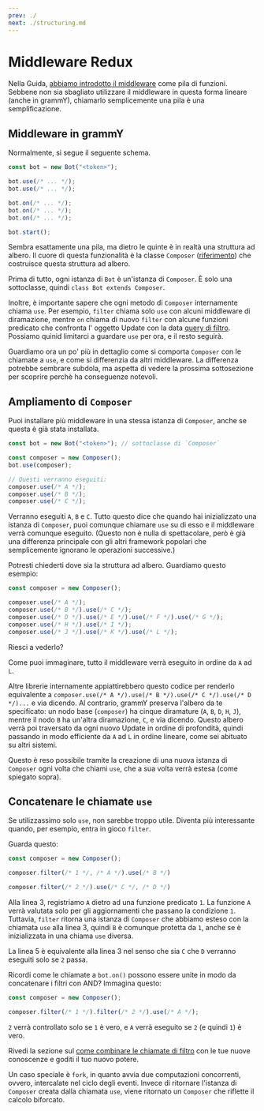 ```yaml
---
prev: ./
next: ./structuring.md
---
```


# Middleware Redux

Nella Guida, [abbiamo introdotto il middleware](../guide/middleware.md) come pila di funzioni.
Sebbene non sia sbagliato utilizzare il middleware in questa forma lineare (anche in grammY), chiamarlo semplicemente una pila è una semplificazione.

## Middleware in grammY

Normalmente, si segue il seguente schema.

```ts
const bot = new Bot("<token>");

bot.use(/* ... */);
bot.use(/* ... */);

bot.on(/* ... */);
bot.on(/* ... */);
bot.on(/* ... */);

bot.start();
```

Sembra esattamente una pila, ma dietro le quinte è in realtà una struttura ad albero.
Il cuore di questa funzionalità è la classe `Composer` ([riferimento](https://deno.land/x/grammy/mod.ts?s=Composer)) che costruisce questa struttura ad albero.

Prima di tutto, ogni istanza di `Bot` è un'istanza di `Composer`.
È solo una sottoclasse, quindi `class Bot extends Composer`.

Inoltre, è importante sapere che ogni metodo di `Composer` internamente chiama `use`.
Per esempio, `filter` chiama solo `use` con alcuni middleware di diramazione, mentre `on` chiama di nuovo `filter` con alcune funzioni predicato che confronta l' oggetto Update con la data [query di filtro](../guide/filter-queries.md).
Possiamo quinid limitarci a guardare `use` per ora, e il resto seguirà.

Guardiamo ora un po' più in dettaglio come si comporta `Composer` con le chiamate a `use`, e come si differenzia da altri middleware.
La differenza potrebbe sembrare subdola, ma aspetta di vedere la prossima sottosezione per scoprire perchè ha conseguenze notevoli.

## Ampliamento di `Composer`

Puoi installare più middleware in una stessa istanza di `Composer`, anche se questa è già stata installata.

```ts
const bot = new Bot("<token>"); // sottoclasse di `Composer`

const composer = new Composer();
bot.use(composer);

// Questi verranno eseguiti:
composer.use(/* A */);
composer.use(/* B */);
composer.use(/* C */);
```

Verranno eseguiti `A`, `B` e `C`.
Tutto questo dice che quando hai inizializzato una istanza di `Composer`, puoi comunque chiamare `use` su di esso e il middleware verrà comunque eseguito.
(Questo non è nulla di spettacolare, però è già una differenza principale con gli altri framework popolari che semplicemente ignorano le operazioni successive.)

Potresti chiederti dove sia la struttura ad albero.
Guardiamo questo esempio:

```ts
const composer = new Composer();

composer.use(/* A */);
composer.use(/* B */).use(/* C */);
composer.use(/* D */).use(/* E */).use(/* F */).use(/* G */);
composer.use(/* H */).use(/* I */);
composer.use(/* J */).use(/* K */).use(/* L */);
```

Riesci a vederlo?

Come puoi immaginare, tutto il middleware verrà eseguito in ordine da `A` ad `L`.

Altre librerie internamente appiattirebbero questo codice per renderlo equivalente a `composer.use(/* A */).use(/* B */).use(/* C */).use(/* D */)...` e via dicendo.
Al contrario, grammY preserva l'albero da te specificato: un nodo base (`composer`) ha cinque diramature (`A`, `B`, `D`, `H`, `J`), mentre il nodo `B` ha un'altra diramazione, `C`, e via dicendo.
Questo albero verrà poi traversato da ogni nuovo Update in ordine di profondità, quindi passando in modo efficiente da `A` ad `L` in ordine lineare, come sei abituato su altri sistemi.

Questo è reso possibile tramite la creazione di una nuova istanza di `Composer` ogni volta che chiami `use`, che a sua volta verrà estesa (come spiegato sopra).

## Concatenare le chiamate `use`

Se utilizzassimo solo `use`, non sarebbe troppo utile.
Diventa più interessante quando, per esempio, entra in gioco `filter`.

Guarda questo:

```ts
const composer = new Composer();

composer.filter(/* 1 */, /* A */).use(/* B */)

composer.filter(/* 2 */).use(/* C */, /* D */)
```

Alla linea 3, registriamo `A` dietro ad una funzione predicato `1`.
La funzione `A` verrà valutata solo per gli aggiornamenti che passano la condizione `1`.
Tuttavia, `filter` ritorna una istanza di `Composer` che abbiamo esteso con la chiamata `use` alla linea 3, quindi `B` è comunque protetta da `1`, anche se è inizializzata in una chiama `use` diversa.

La linea 5 è equivalente alla linea 3 nel senso che sia `C` che `D` verranno eseguiti solo se `2` passa.

Ricordi come le chiamate a `bot.on()` possono essere unite in modo da concatenare i filtri con AND?
Immagina questo:

```ts
const composer = new Composer();

composer.filter(/* 1 */).filter(/* 2 */).use(/* A */);
```

`2` verrà controllato solo se `1` è vero, e `A` verrà eseguito se `2` (e quindi `1`) è vero.

Rivedi la sezione sul [come combinare le chiamate di filtro](../guide/filter-queries.md#combinazione-di-varie-chiavi) con le tue nuove conoscenze e goditi il tuo nuovo potere.

Un caso speciale è `fork`, in quanto avvia due computazioni concorrenti, ovvero, intercalate nel ciclo degli eventi.
Invece di ritornare l'istanza di `Composer` creata dalla chiamata `use`, viene ritornato un `Composer` che riflette il calcolo biforcato.

